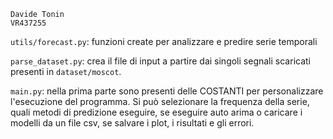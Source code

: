 	Davide Tonin
	VR437255

``utils/forecast.py``: funzioni create per analizzare e predire serie temporali

``parse_dataset.py``: crea il file di input a partire dai singoli segnali scaricati presenti in ``dataset/moscot``.

``main.py``: nella prima parte sono presenti delle COSTANTI per personalizzare l'esecuzione del programma.
Si può selezionare la frequenza della serie, quali metodi di predizione eseguire, se eseguire auto arima o caricare i modelli da un file csv, se salvare i plot, i risultati e gli errori.
